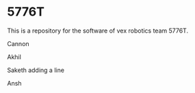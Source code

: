 # 5776T
This is a repository for the software of vex robotics team 5776T.

Cannon

Akhil

Saketh
adding a line

Ansh
